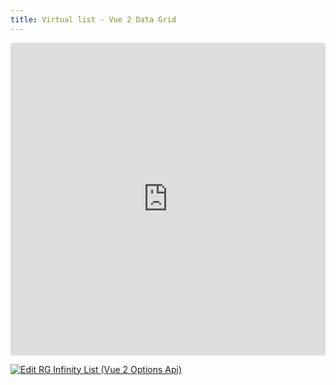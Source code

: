```yaml
---
title: Virtual list - Vue 2 Data Grid
---
```


<ClientOnly>
<iframe src="https://codesandbox.io/embed/wgd96l?view=preview&module=%2Fsrc%2FApp.vue&hidenavigation=1"
     style="width:100%; height: 500px; border:0; border-radius: 4px; overflow:hidden;"
     title="RG Infinity List (Vue 2 Options Api)"
     allow="accelerometer; ambient-light-sensor; camera; encrypted-media; geolocation; gyroscope; hid; microphone; midi; payment; usb; vr; xr-spatial-tracking"
     sandbox="allow-forms allow-modals allow-popups allow-presentation allow-same-origin allow-scripts"
   ></iframe>
</ClientOnly>

[![Edit RG Infinity List (Vue 2 Options Api)](https://codesandbox.io/static/img/play-codesandbox.svg)](https://codesandbox.io/p/sandbox/rg-infinity-list-vue-2-options-api-wgd96l)